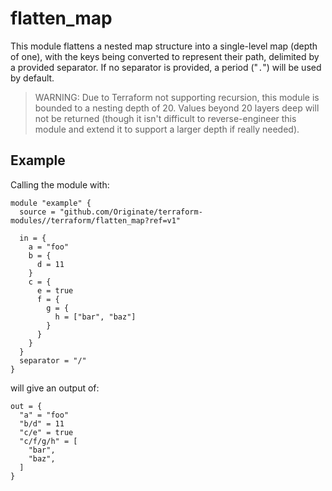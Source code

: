 # flatten_map

This module flattens a nested map structure into a single-level map (depth of
one), with the keys being converted to represent their path, delimited by a
provided separator. If no separator is provided, a period ("`.`") will be used
by default.

> WARNING: Due to Terraform not supporting recursion, this module is bounded to
> a nesting depth of 20. Values beyond 20 layers deep will not be returned
> (though it isn't difficult to reverse-engineer this module and extend it to
> support a larger depth if really needed).

## Example

Calling the module with:

```
module "example" {
  source = "github.com/Originate/terraform-modules//terraform/flatten_map?ref=v1"

  in = {
    a = "foo"
    b = {
      d = 11
    }
    c = {
      e = true
      f = {
        g = {
          h = ["bar", "baz"]
        }
      }
    }
  }
  separator = "/"
}
```

will give an output of:

```
out = {
  "a" = "foo"
  "b/d" = 11
  "c/e" = true
  "c/f/g/h" = [
    "bar",
    "baz",
  ]
}
```
